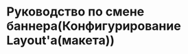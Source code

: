 Руководство по смене баннера(Конфигурирование Layout'a(макета))
===============================================================
